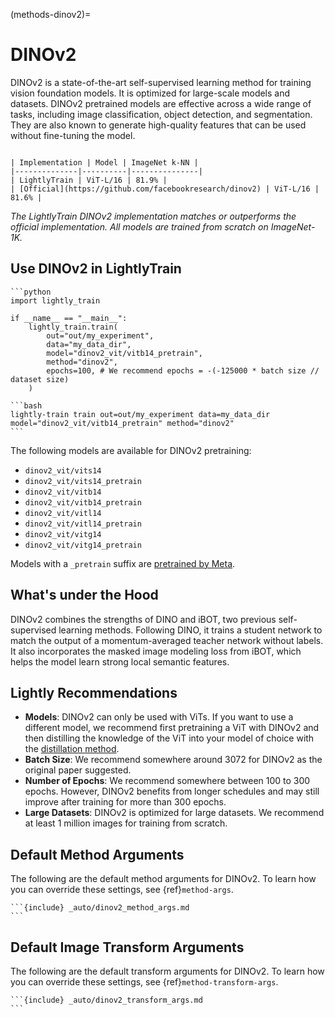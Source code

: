 (methods-dinov2)=

# DINOv2

DINOv2 is a state-of-the-art self-supervised learning method for training vision
foundation models. It is optimized for large-scale models and datasets.
DINOv2 pretrained models are effective across a wide range of tasks, including
image classification, object detection, and segmentation. They are also known to
generate high-quality features that can be used without fine-tuning the model.

```{table}

| Implementation | Model | ImageNet k-NN |
|--------------|----------|---------------|
| LightlyTrain | ViT-L/16 | 81.9% |
| [Official](https://github.com/facebookresearch/dinov2) | ViT-L/16 | 81.6% |

```

*The LightlyTrain DINOv2 implementation matches or outperforms the official
implementation. All models are trained from scratch on ImageNet-1K.*

## Use DINOv2 in LightlyTrain

````{tab} Python
```python
import lightly_train

if __name__ == "__main__":
    lightly_train.train(
        out="out/my_experiment", 
        data="my_data_dir",
        model="dinov2_vit/vitb14_pretrain",
        method="dinov2",
        epochs=100, # We recommend epochs = -(-125000 * batch size // dataset size)
    )
````

````{tab} Command Line
```bash
lightly-train train out=out/my_experiment data=my_data_dir model="dinov2_vit/vitb14_pretrain" method="dinov2"
```
````

The following models are available for DINOv2 pretraining:

- `dinov2_vit/vits14`
- `dinov2_vit/vits14_pretrain`
- `dinov2_vit/vitb14`
- `dinov2_vit/vitb14_pretrain`
- `dinov2_vit/vitl14`
- `dinov2_vit/vitl14_pretrain`
- `dinov2_vit/vitg14`
- `dinov2_vit/vitg14_pretrain`

Models with a `_pretrain` suffix are [pretrained by Meta](https://github.com/facebookresearch/dinov2?tab=readme-ov-file#pretrained-models).

## What's under the Hood

DINOv2 combines the strengths of DINO and iBOT, two previous self-supervised learning
methods. Following DINO, it trains a student network to match the output of a
momentum-averaged teacher network without labels. It also incorporates the masked
image modeling loss from iBOT, which helps the model learn strong local semantic
features.

## Lightly Recommendations

- **Models**: DINOv2 can only be used with ViTs. If you want to use a different model,
  we recommend first pretraining a ViT with DINOv2 and then distilling the knowledge
  of the ViT into your model of choice with the [distillation method](methods-distillation).
- **Batch Size**: We recommend somewhere around 3072 for DINOv2 as the original paper
  suggested.
- **Number of Epochs**: We recommend somewhere between 100 to 300 epochs. However,
  DINOv2 benefits from longer schedules and may still improve after training for more
  than 300 epochs.
- **Large Datasets**: DINOv2 is optimized for large datasets. We recommend at least
  1 million images for training from scratch.

## Default Method Arguments

The following are the default method arguments for DINOv2. To learn how you can
override these settings, see {ref}`method-args`.

````{dropdown} Default Method Arguments
```{include} _auto/dinov2_method_args.md
```
````

## Default Image Transform Arguments

The following are the default transform arguments for DINOv2. To learn how you can
override these settings, see {ref}`method-transform-args`.

````{dropdown} Default Image Transforms
```{include} _auto/dinov2_transform_args.md
```
````
